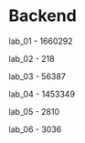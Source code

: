 # Backend

lab_01 - 1660292

lab_02 - 218

lab_03 - 56387

lab_04 - 1453349

lab_05 - 2810

lab_06 - 3036

